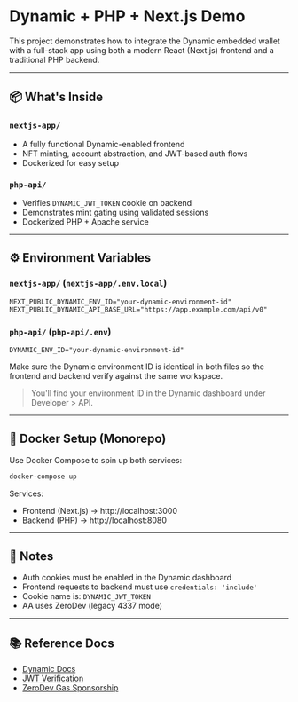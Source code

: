 # Dynamic + PHP + Next.js Demo

This project demonstrates how to integrate the Dynamic embedded wallet with a full-stack app using both a modern React (Next.js) frontend and a traditional PHP backend.

---

## 📦 What's Inside

### `nextjs-app/`

- A fully functional Dynamic-enabled frontend
- NFT minting, account abstraction, and JWT-based auth flows
- Dockerized for easy setup

### `php-api/`

- Verifies `DYNAMIC_JWT_TOKEN` cookie on backend
- Demonstrates mint gating using validated sessions
- Dockerized PHP + Apache service

---

## ⚙️ Environment Variables

### `nextjs-app/` (`nextjs-app/.env.local`)

```env
NEXT_PUBLIC_DYNAMIC_ENV_ID="your-dynamic-environment-id"
NEXT_PUBLIC_DYNAMIC_API_BASE_URL="https://app.example.com/api/v0"
```

### `php-api/` (`php-api/.env`)

```env
DYNAMIC_ENV_ID="your-dynamic-environment-id"
```

Make sure the Dynamic environment ID is identical in both files so the frontend and backend verify against the same workspace.

> You'll find your environment ID in the Dynamic dashboard under Developer > API.

---

## 🐳 Docker Setup (Monorepo)

Use Docker Compose to spin up both services:

```bash
docker-compose up
```

Services:

- Frontend (Next.js) → http://localhost:3000
- Backend (PHP) → http://localhost:8080

---

## 🧠 Notes

- Auth cookies must be enabled in the Dynamic dashboard
- Frontend requests to backend must use `credentials: 'include'`
- Cookie name is: `DYNAMIC_JWT_TOKEN`
- AA uses ZeroDev (legacy 4337 mode)

---

## 📚 Reference Docs

- [Dynamic Docs](https://docs.dynamic.xyz)
- [JWT Verification](https://docs.dynamic.xyz/authentication-methods/how-to-validate-users-on-the-backend)
- [ZeroDev Gas Sponsorship](https://docs.zerodev.app/sdk/core-api/sponsor-gas)
